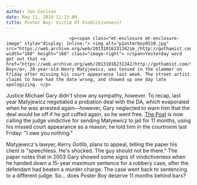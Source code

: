 ```yaml
---
author: Jen Carlson
date: May 11, 2010 11:15 AM
title: Poster Boy: Victim Of Vindictiveness?
---
```



                            
                            
                            
                            <p><span class="mt-enclosure mt-enclosure-image" style="display: inline;"> <img alt="p1osterboy0510.jpg" src="https://web.archive.org/web/20131016231342im_/http://gothamist.com/attachments/arts_jen/p1osterboy0510.jpg" width="160" height="160" class="image-right"> </span>Yesterday word got out that <a href="https://web.archive.org/web/20131016231342/http://gothamist.com/tags/posterboy">Poster Boy</a>, 28-year-old Henry Matyjewicz, was tossed in the slammer on Friday after missing his court appearance last week. The street artist claims to have had the date wrong, and showed up one day late apologizing. </p>

<p>Justice Michael Gary didn&apos;t show any sympathy, however. To recap, last year Matyjewicz negotiated a probation deal with the DA, which evaporated when he was arrested again&#x2014;however, Gary neglected to warn him that the deal would be off if he got cuffed again, so he went free. <a href="https://web.archive.org/web/20131016231342/http://www.nypost.com/p/news/local/brooklyn/judge_nails_2ZPUPxCDU1wniPcMGfVl0N">The Post</a> is now calling the judge vindictive for sending Matyewicz to jail for 11 months, using his missed court appearance as a reason; he told him in the courtroom last Friday: &quot;I owe you nothing.&quot;</p>

<p>Matyjewicz&apos;s lawyer, Kerry Gotlib, plans to appeal, telling the paper his client is &quot;speechless. He&apos;s shocked. The guy should not be there.&quot; The paper notes that in 2003 Gary showed some signs of vindictiveness when he handed down a 15-year maximum sentence for a robbery case, after the defendant had beaten a murder charge. The case went back to sentencing to a different judge. So... does Poster Boy deserve 11 months behind bars?</p>
                            
                            
                            